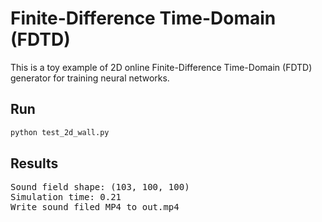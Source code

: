 # Finite-Difference Time-Domain (FDTD)

This is a toy example of 2D online Finite-Difference Time-Domain (FDTD) generator for training neural networks.

## Run

```python
python test_2d_wall.py
```

## Results

<pre>
Sound field shape: (103, 100, 100)
Simulation time: 0.21
Write sound filed MP4 to out.mp4
</pre>